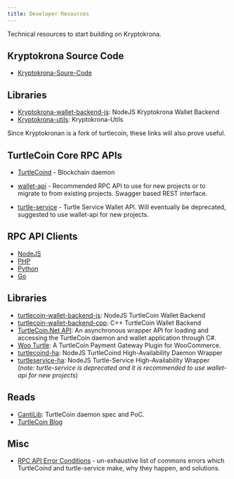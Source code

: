 ```yaml
---
title: Developer Resources
---
```


Technical resources to start building on Kryptokrona.

## Kryptokrona Source Code

* [Kryptokrona-Soure-Code](https://github.com/kryptokrona/kryptokrona)

## Libraries

* [Kryptokrona-wallet-backend-js](https://github.com/kryptokrona/kryptokrona-wallet-backend-js): NodeJS Kryptokrona Wallet Backend  
* [Kryptokrona-utils](https://github.com/kryptokrona/kryptokrona-utils): Kryptokrona-Utils


Since Kryptokronan is a fork of turtlecoin, these links will also prove useful.

## TurtleCoin Core RPC APIs

* [TurtleCoind](/developer/api/Daemon-JSON-RPC-API/) - Blockchain daemon

* [wallet-api](https://turtlecoin.github.io/wallet-api-docs/) - Recommended RPC API to use for new projects or to migrate to from existing projects. Swagger based REST interface.

* [turtle-service](/developer/api/Legacy-Wallet-RPC-API) - Turtle Service Wallet API. Will eventually be deprecated, suggested to use wallet-api for new projects.

## RPC API Clients

* [NodeJS](https://www.npmjs.com/package/turtlecoin-rpc)
* [PHP](https://github.com/turtlecoin/turtlecoin-rpc-php)
* [Python](https://github.com/turtlecoin/turtlecoin-rpc-python)
* [Go](https://github.com/turtlecoin/turtlecoin-rpc-go)

## Libraries

* [turtlecoin-wallet-backend-js](https://github.com/turtlecoin/turtlecoin-wallet-backend-js): NodeJS TurtleCoin Wallet Backend  
* [turtlecoin-wallet-backend-cpp](https://github.com/zpalmtree/turtlecoin-wallet-backend-cpp): C++ TurtleCoin Wallet Backend  
* [TurtleCoin.Net API](https://github.com/turtlecoin/turtlecoin-walletd-csharp): An asynchronous wrapper API for loading and accessing the TurtleCoin daemon and wallet application through C#.  
* [Woo Turtle](https://github.com/turtlecoin/woo-turtle): A TurtleCoin Payment Gateway Plugin for WooCommerce.  
* [turtlecoind-ha](https://www.npmjs.com/package/turtlecoind-ha): NodeJS TurtleCoind High-Availability Daemon Wrapper  
* [turtleservice-ha](https://www.npmjs.com/package/turtleservice-ha): NodeJS Turtle-Service High-Availability Wrapper  
(*note: turtle-service is deprecated and it is recommended to use wallet-api for new projects*)  


## Reads

* [CantiLib](https://github.com/turtlecoin/cs-turtlecoin): TurtleCoin daemon spec and PoC.
* [TurtleCoin Blog](https://blog.turtlecoin.lol)

## Misc

* [RPC API Error Conditions](/developer/api/RPC-API-Error-Conditions) - un-exhaustive list of commons errors which TurtleCoind and turtle-service make, why they happen, and solutions.

